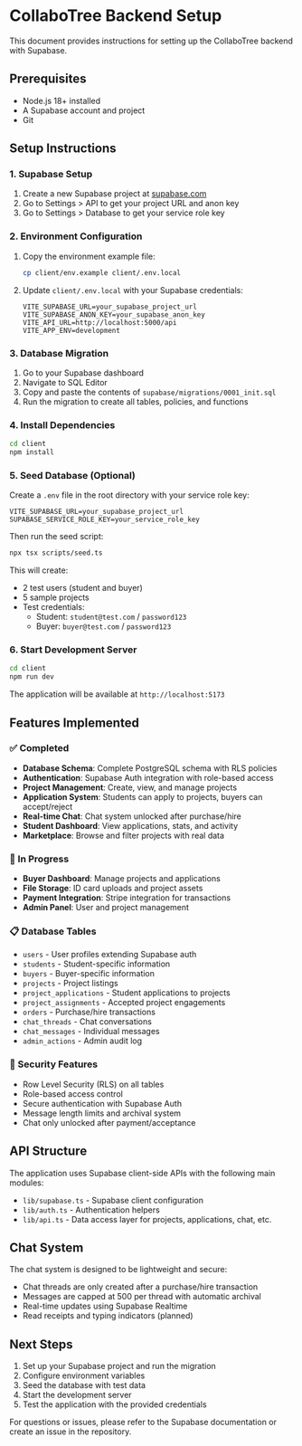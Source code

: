 # CollaboTree Backend Setup

This document provides instructions for setting up the CollaboTree backend with Supabase.

## Prerequisites

- Node.js 18+ installed
- A Supabase account and project
- Git

## Setup Instructions

### 1. Supabase Setup

1. Create a new Supabase project at [supabase.com](https://supabase.com)
2. Go to Settings > API to get your project URL and anon key
3. Go to Settings > Database to get your service role key

### 2. Environment Configuration

1. Copy the environment example file:
   ```bash
   cp client/env.example client/.env.local
   ```

2. Update `client/.env.local` with your Supabase credentials:
   ```env
   VITE_SUPABASE_URL=your_supabase_project_url
   VITE_SUPABASE_ANON_KEY=your_supabase_anon_key
   VITE_API_URL=http://localhost:5000/api
   VITE_APP_ENV=development
   ```

### 3. Database Migration

1. Go to your Supabase dashboard
2. Navigate to SQL Editor
3. Copy and paste the contents of `supabase/migrations/0001_init.sql`
4. Run the migration to create all tables, policies, and functions

### 4. Install Dependencies

```bash
cd client
npm install
```

### 5. Seed Database (Optional)

Create a `.env` file in the root directory with your service role key:
```env
VITE_SUPABASE_URL=your_supabase_project_url
SUPABASE_SERVICE_ROLE_KEY=your_service_role_key
```

Then run the seed script:
```bash
npx tsx scripts/seed.ts
```

This will create:
- 2 test users (student and buyer)
- 5 sample projects
- Test credentials:
  - Student: `student@test.com` / `password123`
  - Buyer: `buyer@test.com` / `password123`

### 6. Start Development Server

```bash
cd client
npm run dev
```

The application will be available at `http://localhost:5173`

## Features Implemented

### ✅ Completed
- **Database Schema**: Complete PostgreSQL schema with RLS policies
- **Authentication**: Supabase Auth integration with role-based access
- **Project Management**: Create, view, and manage projects
- **Application System**: Students can apply to projects, buyers can accept/reject
- **Real-time Chat**: Chat system unlocked after purchase/hire
- **Student Dashboard**: View applications, stats, and activity
- **Marketplace**: Browse and filter projects with real data

### 🔄 In Progress
- **Buyer Dashboard**: Manage projects and applications
- **File Storage**: ID card uploads and project assets
- **Payment Integration**: Stripe integration for transactions
- **Admin Panel**: User and project management

### 📋 Database Tables

- `users` - User profiles extending Supabase auth
- `students` - Student-specific information
- `buyers` - Buyer-specific information  
- `projects` - Project listings
- `project_applications` - Student applications to projects
- `project_assignments` - Accepted project engagements
- `orders` - Purchase/hire transactions
- `chat_threads` - Chat conversations
- `chat_messages` - Individual messages
- `admin_actions` - Admin audit log

### 🔐 Security Features

- Row Level Security (RLS) on all tables
- Role-based access control
- Secure authentication with Supabase Auth
- Message length limits and archival system
- Chat only unlocked after payment/acceptance

## API Structure

The application uses Supabase client-side APIs with the following main modules:

- `lib/supabase.ts` - Supabase client configuration
- `lib/auth.ts` - Authentication helpers
- `lib/api.ts` - Data access layer for projects, applications, chat, etc.

## Chat System

The chat system is designed to be lightweight and secure:

- Chat threads are only created after a purchase/hire transaction
- Messages are capped at 500 per thread with automatic archival
- Real-time updates using Supabase Realtime
- Read receipts and typing indicators (planned)

## Next Steps

1. Set up your Supabase project and run the migration
2. Configure environment variables
3. Seed the database with test data
4. Start the development server
5. Test the application with the provided credentials

For questions or issues, please refer to the Supabase documentation or create an issue in the repository.
